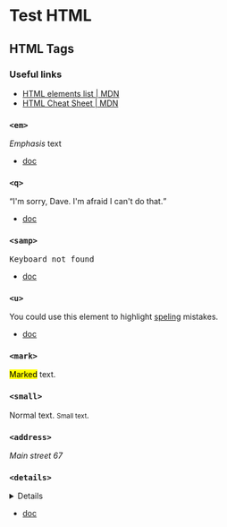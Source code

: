 # Test HTML

## HTML Tags

### Useful links

- [HTML elements list | MDN](https://developer.mozilla.org/en-US/docs/Web/HTML/Element)
- [HTML Cheat Sheet | MDN](https://developer.mozilla.org/en-US/docs/Learn/HTML/Cheatsheet)

### `<em>`

<em>Emphasis</em> text

- [doc](https://developer.mozilla.org/en-US/docs/Web/HTML/Element/em)

### `<q>`

<q>I'm sorry, Dave. I'm afraid I can't do that.</q>

- [doc](https://developer.mozilla.org/en-US/docs/Web/HTML/Element/q)

### `<samp>`

<samp>Keyboard not found</samp>

- [doc](https://developer.mozilla.org/en-US/docs/Web/HTML/Element/samp)

### `<u>`

You could use this element to highlight <u>speling</u> mistakes.

- [doc](https://developer.mozilla.org/en-US/docs/Web/HTML/Element/u)

### `<mark>`

<mark>Marked</mark> text.

### `<small>`

Normal text. <small>Small text</small>.

### `<address>`

<address>Main street 67</address>

### `<details>`

<details>
  <summary>Details</summary>
  Something small enough to escape casual notice.
</details>

- [doc](https://developer.mozilla.org/en-US/docs/Web/HTML/Element/details)
